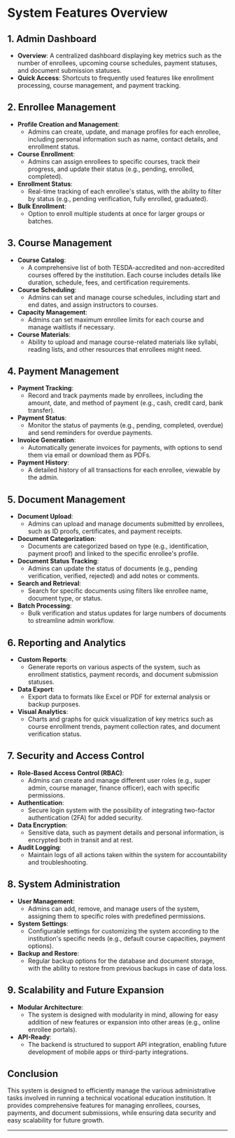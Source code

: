 # System Features Overview

## 1. Admin Dashboard
- **Overview**: A centralized dashboard displaying key metrics such as the number of enrollees, upcoming course schedules, payment statuses, and document submission statuses.
- **Quick Access**: Shortcuts to frequently used features like enrollment processing, course management, and payment tracking.

## 2. Enrollee Management
- **Profile Creation and Management**:
  - Admins can create, update, and manage profiles for each enrollee, including personal information such as name, contact details, and enrollment status.
- **Course Enrollment**:
  - Admins can assign enrollees to specific courses, track their progress, and update their status (e.g., pending, enrolled, completed).
- **Enrollment Status**:
  - Real-time tracking of each enrollee's status, with the ability to filter by status (e.g., pending verification, fully enrolled, graduated).
- **Bulk Enrollment**:
  - Option to enroll multiple students at once for larger groups or batches.

## 3. Course Management
- **Course Catalog**:
  - A comprehensive list of both TESDA-accredited and non-accredited courses offered by the institution. Each course includes details like duration, schedule, fees, and certification requirements.
- **Course Scheduling**:
  - Admins can set and manage course schedules, including start and end dates, and assign instructors to courses.
- **Capacity Management**:
  - Admins can set maximum enrollee limits for each course and manage waitlists if necessary.
- **Course Materials**:
  - Ability to upload and manage course-related materials like syllabi, reading lists, and other resources that enrollees might need.

## 4. Payment Management
- **Payment Tracking**:
  - Record and track payments made by enrollees, including the amount, date, and method of payment (e.g., cash, credit card, bank transfer).
- **Payment Status**:
  - Monitor the status of payments (e.g., pending, completed, overdue) and send reminders for overdue payments.
- **Invoice Generation**:
  - Automatically generate invoices for payments, with options to send them via email or download them as PDFs.
- **Payment History**:
  - A detailed history of all transactions for each enrollee, viewable by the admin.

## 5. Document Management
- **Document Upload**:
  - Admins can upload and manage documents submitted by enrollees, such as ID proofs, certificates, and payment receipts.
- **Document Categorization**:
  - Documents are categorized based on type (e.g., identification, payment proof) and linked to the specific enrollee's profile.
- **Document Status Tracking**:
  - Admins can update the status of documents (e.g., pending verification, verified, rejected) and add notes or comments.
- **Search and Retrieval**:
  - Search for specific documents using filters like enrollee name, document type, or status.
- **Batch Processing**:
  - Bulk verification and status updates for large numbers of documents to streamline admin workflow.

## 6. Reporting and Analytics
- **Custom Reports**:
  - Generate reports on various aspects of the system, such as enrollment statistics, payment records, and document submission statuses.
- **Data Export**:
  - Export data to formats like Excel or PDF for external analysis or backup purposes.
- **Visual Analytics**:
  - Charts and graphs for quick visualization of key metrics such as course enrollment trends, payment collection rates, and document verification status.

## 7. Security and Access Control
- **Role-Based Access Control (RBAC)**:
  - Admins can create and manage different user roles (e.g., super admin, course manager, finance officer), each with specific permissions.
- **Authentication**:
  - Secure login system with the possibility of integrating two-factor authentication (2FA) for added security.
- **Data Encryption**:
  - Sensitive data, such as payment details and personal information, is encrypted both in transit and at rest.
- **Audit Logging**:
  - Maintain logs of all actions taken within the system for accountability and troubleshooting.

## 8. System Administration
- **User Management**:
  - Admins can add, remove, and manage users of the system, assigning them to specific roles with predefined permissions.
- **System Settings**:
  - Configurable settings for customizing the system according to the institution's specific needs (e.g., default course capacities, payment options).
- **Backup and Restore**:
  - Regular backup options for the database and document storage, with the ability to restore from previous backups in case of data loss.

## 9. Scalability and Future Expansion
- **Modular Architecture**:
  - The system is designed with modularity in mind, allowing for easy addition of new features or expansion into other areas (e.g., online enrollee portals).
- **API-Ready**:
  - The backend is structured to support API integration, enabling future development of mobile apps or third-party integrations.

## Conclusion
This system is designed to efficiently manage the various administrative tasks involved in running a technical vocational education institution. It provides comprehensive features for managing enrollees, courses, payments, and document submissions, while ensuring data security and easy scalability for future growth.

---

